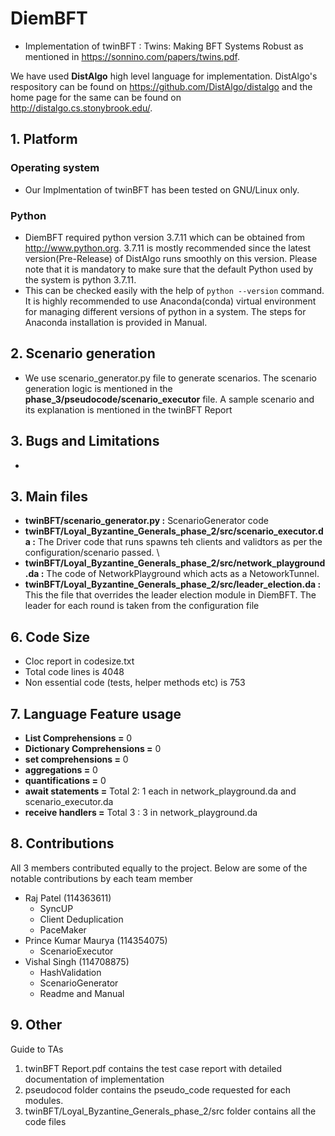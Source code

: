 # DiemBFT
- Implementation of twinBFT : Twins: Making BFT Systems Robust as mentioned in 
https://sonnino.com/papers/twins.pdf.

We have used **DistAlgo** high level language for implementation. DistAlgo's respository can be found on
https://github.com/DistAlgo/distalgo and the home page for the same can be found on http://distalgo.cs.stonybrook.edu/.

## 1. Platform
### Operating system
- Our Implmentation of twinBFT has been tested on GNU/Linux only.

### Python
- DiemBFT required python version 3.7.11 which can be obtained from http://www.python.org.
3.7.11 is mostly recommended since the latest version(Pre-Release) of DistAlgo runs smoothly on this version.
Please note that it is mandatory to make sure that the default Python used by the system is python 3.7.11. 
- This can be checked easily with the help of ``` python --version ``` command. It is highly 
recommended to use Anaconda(conda) virtual environment for managing different versions of python in 
a system. The steps for Anaconda installation is provided in Manual.

## 2. Scenario generation
- We use scenario_generator.py file to generate scenarios. The scenario generation logic is mentioned in the **phase_3/pseudocode/scenario_executor** file. A sample scenario and its explanation is mentioned in the twinBFT Report

## 3. Bugs and Limitations
- 

## 3. Main files
- **twinBFT/scenario_generator.py	 :** ScenarioGenerator code
- **twinBFT/Loyal_Byzantine_Generals_phase_2/src/scenario_executor.da :** The Driver code that runs  spawns teh clients and validtors as per the configuration/scenario passed. \
- **twinBFT/Loyal_Byzantine_Generals_phase_2/src/network_playground.da  :** The code of NetworkPlayground which acts as a NetoworkTunnel.
- **twinBFT/Loyal_Byzantine_Generals_phase_2/src/leader_election.da :** This the file that overrides the leader election module in DiemBFT. The leader for each round is taken from the configuration file


## 6. Code Size
- Cloc report in codesize.txt
- Total code lines is 4048
- Non essential code (tests, helper methods etc) is 753

## 7. Language Feature usage

- **List Comprehensions =** 0
- **Dictionary Comprehensions =** 0
- **set comprehensions =** 0
- **aggregations  =** 0
- **quantifications =** 0 
- **await statements =** Total 2: 1 each in network_playground.da and scenario_executor.da
- **receive handlers =** Total 3 : 3 in network_playground.da

## 8. Contributions

All 3 members contributed equally to the project. Below are some of the notable contributions by each team member
* Raj Patel (114363611)
    - SyncUP
    - Client Deduplication
    - PaceMaker
* Prince Kumar Maurya (114354075)
    - ScenarioExecutor
* Vishal Singh (114708875)
    - HashValidation
    - ScenarioGenerator
    - Readme and Manual

## 9. Other
Guide to TAs 
1. twinBFT Report.pdf contains the test case report with detailed documentation of implementation
2. pseudocod folder contains the pseudo_code requested for each modules. 
3. twinBFT/Loyal_Byzantine_Generals_phase_2/src folder contains all the code files